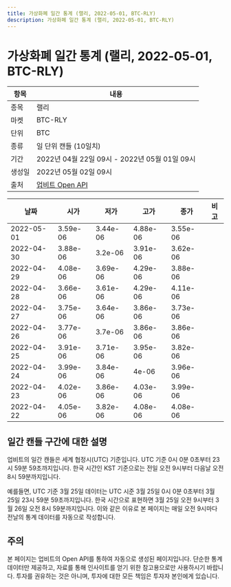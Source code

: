 ```yaml
---
title: 가상화폐 일간 통계 (랠리, 2022-05-01, BTC-RLY)
description: 가상화폐 일간 통계 (랠리, 2022-05-01, BTC-RLY)
---
```



가상화폐 일간 통계 (랠리, 2022-05-01, BTC-RLY)
===

|항목|내용|
|--|--|
|종목|랠리|
|마켓|BTC-RLY|
|단위|BTC|
|종류|일 단위 캔들 (10일치)|
|기간|2022년 04월 22일 09시 - 2022년 05월 01일 09시|
|생성일|2022년 05월 02일 09시|
|출처|[업비트 Open API](https://docs.upbit.com)|


|날짜|시가|저가|고가|종가|비고|
|--|--|--|--|--|--|
|2022-05-01|3.59e-06|3.44e-06|4.88e-06|3.55e-06|    |
|2022-04-30|3.88e-06|3.2e-06|3.91e-06|3.62e-06|    |
|2022-04-29|4.08e-06|3.69e-06|4.29e-06|3.88e-06|    |
|2022-04-28|3.66e-06|3.61e-06|4.29e-06|4.11e-06|    |
|2022-04-27|3.75e-06|3.64e-06|3.86e-06|3.73e-06|    |
|2022-04-26|3.77e-06|3.7e-06|3.86e-06|3.86e-06|    |
|2022-04-25|3.91e-06|3.71e-06|3.95e-06|3.82e-06|    |
|2022-04-24|3.99e-06|3.84e-06|4e-06|3.96e-06|    |
|2022-04-23|4.02e-06|3.86e-06|4.03e-06|3.99e-06|    |
|2022-04-22|4.05e-06|3.82e-06|4.08e-06|4.08e-06|    |


일간 캔들 구간에 대한 설명
---


업비트의 일간 캔들은 세계 협정시(UTC) 기준입니다. 
UTC 기준 0시 0분 0초부터 23시 59분 59초까지입니다. 
한국 시간인 KST 기준으로는 전일 오전 9시부터 다음날 오전 8시 59분까지입니다. 


예를들면, UTC 기준 3월 25일 데이터는 UTC 시준 3월 25일 0시 0분 0초부터 3월 25일 23시 59분 59초까지입니다. 
한국 시간으로 표현하면 3월 25일 오전 9시부터 3월 26일 오전 8시 59분까지입니다. 
이와 같은 이유로 본 페이지는 매일 오전 9시마다 전날의 통계 데이터를 자동으로 작성합니다. 


주의
---


본 페이지는 업비트의 Open API를 통하여 자동으로 생성된 페이지입니다. 
단순한 통계 데이터만 제공하고, 자료를 통해 인사이트를 얻기 위한 참고용으로만 사용하시기 바랍니다. 
투자를 권유하는 것은 아니며, 투자에 대한 모든 책임은 투자자 본인에게 있습니다. 
